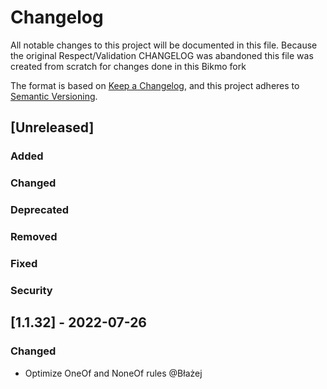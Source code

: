 # Changelog
All notable changes to this project will be documented in this file.
Because the original Respect/Validation CHANGELOG was abandoned this file was created from scratch for changes done in this Bikmo fork

The format is based on [Keep a Changelog](https://keepachangelog.com/en/1.0.0/), and this project adheres
to [Semantic Versioning](https://semver.org/spec/v2.0.0.html).

## [Unreleased]
### Added
### Changed
### Deprecated
### Removed
### Fixed
### Security

## [1.1.32] - 2022-07-26
### Changed
- Optimize OneOf and NoneOf rules @Błażej
